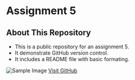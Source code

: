 # Assignment 5

## About This Repository

- This is a public repository for an assignment 5.
- It demonstrate GitHub version control.
- It includes a README file with basic formating.

![Sample Image](https://via.placeholder.com/150)
[Visit GitHub](https://github.com/)
